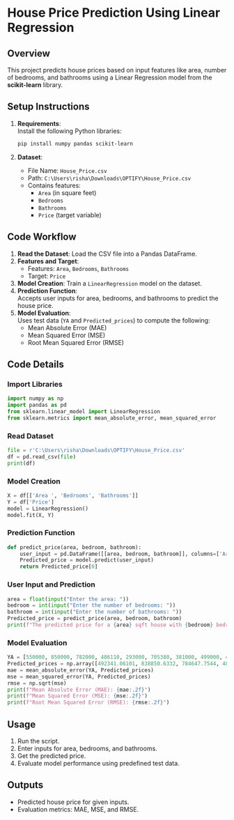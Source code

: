 
# House Price Prediction Using Linear Regression

## Overview
This project predicts house prices based on input features like area, number of bedrooms, and bathrooms using a Linear Regression model from the **scikit-learn** library.

## Setup Instructions
1. **Requirements**:  
   Install the following Python libraries:  
   ```bash
   pip install numpy pandas scikit-learn
   ```

2. **Dataset**:  
   - File Name: `House_Price.csv`  
   - Path: `C:\Users\risha\Downloads\OPTIFY\House_Price.csv`  
   - Contains features:  
     - `Area` (in square feet)  
     - `Bedrooms`  
     - `Bathrooms`  
     - `Price` (target variable)  

## Code Workflow
1. **Read the Dataset**: Load the CSV file into a Pandas DataFrame.  
2. **Features and Target**:  
   - Features: `Area`, `Bedrooms`, `Bathrooms`  
   - Target: `Price`  
3. **Model Creation**: Train a `LinearRegression` model on the dataset.  
4. **Prediction Function**:  
   Accepts user inputs for area, bedrooms, and bathrooms to predict the house price.  
5. **Model Evaluation**:  
   Uses test data (`YA` and `Predicted_prices`) to compute the following:  
   - Mean Absolute Error (MAE)  
   - Mean Squared Error (MSE)  
   - Root Mean Squared Error (RMSE)  

## Code Details

### Import Libraries
```python
import numpy as np
import pandas as pd
from sklearn.linear_model import LinearRegression
from sklearn.metrics import mean_absolute_error, mean_squared_error
```

### Read Dataset
```python
file = r'C:\Users\risha\Downloads\OPTIFY\House_Price.csv'
df = pd.read_csv(file)
print(df)
```

### Model Creation
```python
X = df[['Area ', 'Bedrooms', 'Bathrooms']]
Y = df['Price']
model = LinearRegression()
model.fit(X, Y)
```

### Prediction Function
```python
def predict_price(area, bedroom, bathroom):
    user_input = pd.DataFrame([[area, bedroom, bathroom]], columns=['Area ', 'Bedrooms', 'Bathrooms'])
    Predicted_price = model.predict(user_input)
    return Predicted_price[0]
```

### User Input and Prediction
```python
area = float(input("Enter the area: "))
bedroom = int(input("Enter the number of bedrooms: "))
bathroom = int(input("Enter the number of bathrooms: "))
Predicted_price = predict_price(area, bedroom, bathroom)
print(f"The predicted price for a {area} sqft house with {bedroom} bedroom(s) and {bathroom} bathroom(s): ${Predicted_price:.2f}")
```

### Model Evaluation
```python
YA = [550000, 850000, 782000, 486110, 293000, 705380, 381000, 499000, 497300, 447585]
Predicted_prices = np.array([492341.06101, 838850.6332, 784647.7544, 481467.10021, 298204.82252, 722821.53464, 364332.01102, 481494.92107, 481494.92107, 446244.96628])
mae = mean_absolute_error(YA, Predicted_prices)
mse = mean_squared_error(YA, Predicted_prices)
rmse = np.sqrt(mse)
print(f"Mean Absolute Error (MAE): {mae:.2f}")
print(f"Mean Squared Error (MSE): {mse:.2f}")
print(f"Root Mean Squared Error (RMSE): {rmse:.2f}")
```

## Usage
1. Run the script.  
2. Enter inputs for area, bedrooms, and bathrooms.  
3. Get the predicted price.  
4. Evaluate model performance using predefined test data.  

## Outputs
- Predicted house price for given inputs.  
- Evaluation metrics: MAE, MSE, and RMSE.
